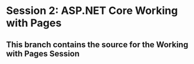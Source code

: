 # Session 2: ASP.NET Core Working with Pages

## This branch contains the source for the Working with Pages Session
